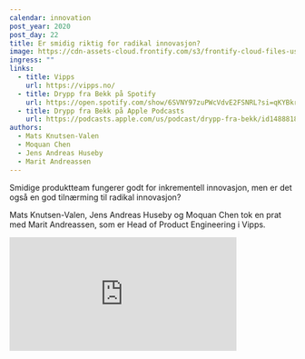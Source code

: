 ```yaml
---
calendar: innovation
post_year: 2020
post_day: 22
title: Er smidig riktig for radikal innovasjon?
image: https://cdn-assets-cloud.frontify.com/s3/frontify-cloud-files-us/eyJwYXRoIjoiZnJvbnRpZnlcL2FjY291bnRzXC9jMlwvMTczMDkwXC9wcm9qZWN0c1wvMjEzNjI3XC9hc3NldHNcLzhmXC8zNjIwMjg0XC8xZTgwNmRlOWYzNmMwZTYwYzhhYjY0YzY3ZjFlOWNhYy0xNTcxODMwNTQ0LnBuZyJ9:cloud:j6r4FkeZyXA0qq7yaMMYMJ4KFjfGLZx8ef-OSeCgeYs
ingress: ""
links:
  - title: Vipps
    url: https://vipps.no/
  - title: Drypp fra Bekk på Spotify
    url: https://open.spotify.com/show/6SVNY97zuPWcVdvE2FSNRL?si=qKYBkrpzS9SUp9UJU3XBXQ
  - title: Drypp fra Bekk på Apple Podcasts
    url: https://podcasts.apple.com/us/podcast/drypp-fra-bekk/id1488818165
authors:
  - Mats Knutsen-Valen
  - Moquan Chen
  - Jens Andreas Huseby
  - Marit Andreassen
---
```

Smidige produktteam fungerer godt for inkrementell innovasjon, men er det også en god tilnærming til radikal innovasjon? 

Mats Knutsen-Valen, Jens Andreas Huseby og Moquan Chen tok en prat med Marit Andreassen, som er Head of Product Engineering i Vipps.

<iframe src="https://anchor.fm/drypp/embed/episodes/--enhlrp" height="200px" width="400px" frameborder="0" scrolling="no"></iframe>